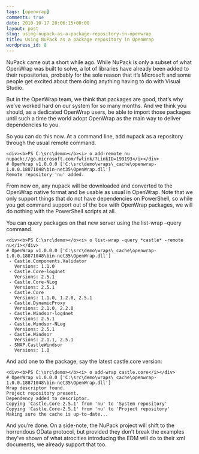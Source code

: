 ```yaml
---
tags: [openwrap]
comments: true
date: 2010-10-17 20:06:15+00:00
layout: post
slug: using-nupack-as-a-package-repository-in-openwrap
title: Using NuPack as a package repository in OpenWrap
wordpress_id: 8
---
```


NuPack came out a short while ago. While NuPack is only a subset of what OpenWrap was built to solve, a lot of libraries have already been added to their repositories, probably for the sole reason that it’s Microsoft and some people get excited about them doing anything having to do with Visual Studio.



But in the OpenWrap team, we think that packages are good, that’s why we’ve worked hard on our system for so many months. And we think you should, as a dedicated OpenWrap users, be able to import those packages until such a time the world adopt OpenWrap as the main way to deliver dependencies to you.



So you can do this now. At a command line, add nupack as a repository through the usual remote command.



    <div><b>PS C:\src\demo></b><i> o add-remote nu nupack://go.microsoft.com/fwlink/?LinkID=199193</i></div>
    # OpenWrap v1.0.0.0 ['C:\src\demo\wraps\_cache\openwrap-1.0.0.18871048\bin-net35\OpenWrap.dll']
    Remote repository 'nu' added.





From now on, any nupack will be downloaded and converted to the OpenWrap native format and be usable as usual in OpenWrap. Note that we only support things that do not have dependencies on PowerShell, so while you get command support out of the box with OpenWrap packages, we will do nothing with the PowerShell scripts at all.





You can query packages on that new server using the list-wrap –query command.





    <div><b>PS C:\src\demo></b><i> o list-wrap -query *castle* -remote nu</i></div>
    # OpenWrap v1.0.0.0 ['C:\src\demo\wraps\_cache\openwrap-1.0.0.18871048\bin-net35\OpenWrap.dll']
     - Castle.Components.Validator
       Versions: 1.1.0
     - Castle.Core-log4net
       Versions: 2.5.1
     - Castle.Core-NLog
       Versions: 2.5.1
     - Castle.Core
       Versions: 1.1.0, 1.2.0, 2.5.1
     - Castle.DynamicProxy
       Versions: 2.1.0, 2.2.0
     - Castle.Windsor-log4net
       Versions: 2.5.1
     - Castle.Windsor-NLog
       Versions: 2.5.1
     - Castle.Windsor
       Versions: 2.1.1, 2.5.1
     - SNAP.CastleWindsor
       Versions: 1.0







And add one to the package, say the latest castle.core version:





    <div><b>PS C:\src\demo></b><i> o add-wrap castle.core</i></div>
    # OpenWrap v1.0.0.0 ['C:\src\demo\wraps\_cache\openwrap-1.0.0.18871048\bin-net35\OpenWrap.dll']
    Wrap descriptor found.
    Project repository present.
    Dependency added to descriptor.
    Copying 'Castle.Core-2.5.1' from 'nu' to 'System repository'
    Copying 'Castle.Core-2.5.1' from 'nu' to 'Project repository'
    Making sure the cache is up-to-date...







And you’re done. On a side-note, the NuPack project will shift to the horrendous OData protocol, but provided they don’t break the examples they’ve shown of what atrocities introducing the EDM will do to their xml documents, we already support that too.
